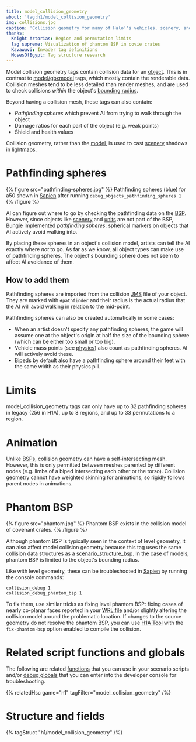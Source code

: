 ```yaml
---
title: model_collision_geometry
about: 'tag:h1/model_collision_geometry'
img: collisions.jpg
caption: 'Collision geometry for many of Halo''s vehicles, scenery, and bipeds'
thanks:
  Knight Artorias: Region and permutation limits
  lag supreme: Visualization of phantom BSP in covie crates
  Kavawuvi: Invader tag definitions
  MosesOfEgypt: Tag structure research
---
```

Model collision geometry tags contain collision data for an [object](~). This is in contrast to [model/gbxmodel](~gbxmodel) tags, which mostly contain the renderable data. Collision meshes tend to be less detailed than render meshes, and are used to check collisions _within_ the object's [bounding radius](~object#tag-field-bounding-radius).

Beyond having a collision mesh, these tags can also contain:

* _Pathfinding spheres_ which prevent AI from trying to walk through the object
* Damage ratios for each part of the object (e.g. weak points)
* Shield and health values

Collision geometry, rather than the [model](~gbxmodel), is used to cast [scenery](~) shadows in [lightmaps](~scenario_structure_bsp#lightmaps).

# Pathfinding spheres

{% figure src="pathfinding-spheres.jpg" %}
Pathfinding spheres (blue) for a50 shown in [Sapien](~h1a-sapien) after running `debug_objects_pathfinding_spheres 1`
{% /figure %}

AI can figure out where to go by checking the pathfinding data on the [BSP](~scenario_structure_bsp). However, since objects like [scenery](~) and [units](~unit) are not part of the BSP, Bungie implemented _pathfinding spheres_: spherical markers on objects that AI actively avoid walking into.

By placing these spheres in an object's collision model, artists can tell the AI exactly where _not_ to go. As far as we know, all object types can make use of pathfinding spheres. The object's bounding sphere does not seem to affect AI avoidance of them.

## How to add them
Pathfinding spheres are imported from the collision [JMS](~) file of your object. They are marked with `#pathfinder` and their radius is the actual radius that the AI will avoid walking in relation to the mid-point.

Pathfinding spheres can also be created automatically in some cases:

* When an artist doesn't specify any pathfinding spheres, the game will assume one at the object's origin at half the size of the bounding sphere (which can be either too small or too big).
* Vehicle mass points (see [physics](~)) also count as pathfinding spheres. AI will actively avoid these.
* [Bipeds](~biped) by default also have a pathfinding sphere around their feet with the same width as their physics pill.

# Limits
model_collision_geometry tags can only have up to 32 pathfinding spheres in legacy (256 in H1A), up to 8 regions, and up to 33 permutations to a region.

# Animation
Unlike [BSPs](~scenario_structure_bsp), collision geometry can have a self-intersecting mesh. However, this is only permitted between meshes parented by different nodes (e.g. limbs of a biped intersecting each other or the torso). Collision geometry cannot have weighted skinning for animations, so rigidly follows parent nodes in animations.

# Phantom BSP

{% figure src="phantom.jpg" %}
Phantom BSP exists in the collision model of covenant crates.
{% /figure %}

Although phantom BSP is typically seen in the context of level geometry, it can also affect model collision geometry because this tag uses the same collision data structures as a [scenario_structure_bsp](~scenario_structure_bsp#phantom-bsp). In the case of models, phantom BSP is limited to the object's bounding radius.

Like with level geometry, these can be troubleshooted in [Sapien](~h1a-sapien) by running the console commands:

```console
collision_debug 1
collision_debug_phantom_bsp 1
```

To fix them, use similar tricks as fixing level phantom BSP: fixing cases of nearly co-planar faces reported in your [WRL file](~wrl) and/or slightly altering the collision model around the problematic location. If changes to the source geometry do not resolve the phantom BSP, you can use [H1A Tool](~h1a-tool) with the `fix-phantom-bsp` option enabled to compile the collision.

# Related script functions and globals
The following are related [functions](~scripting#functions) that you can use in your scenario scripts and/or [debug globals](~scripting#external-globals) that you can enter into the developer console for troubleshooting.

{% relatedHsc game="h1" tagFilter="model_collision_geometry" /%}
# Structure and fields

{% tagStruct "h1/model_collision_geometry" /%}
